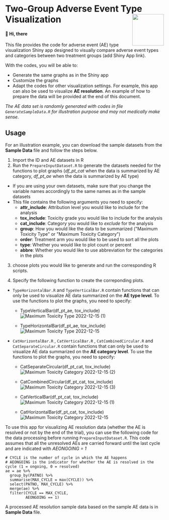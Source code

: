 # Two-Group Adverse Event Type Visualization <img src="https://user-images.githubusercontent.com/75338470/207113593-46e66aff-74f6-43fc-b543-a9cd736c6cc3.png" align="right" width="100"/>


#### :wave: Hi, there

This file provides the code for adverse event (AE) type visualization Shiny app designed to visually compare adverse event types and categories between two treatment groups (add Shiny App link).

With the codes, you will be able to:

* Generate the same graphs as in the Shiny app
* Customize the graphs 
* Adapt the codes for other visualization settings. For example, this app can also be used to visualize **AE resolution**. An example of how to prepare the data will be provided at the end of this document.

*The AE data set is randomly generated with codes in file `GenerateSampleData.R` for illustration purpose and may not medically make sense.*

## Usage

For an illustration example, you can download the sample datasets from the **Sample Data** file and follow the steps below.

1. Import the ID and AE datasets in R
2. Run the `PrepareInputDataset.R` to generate the datasets needed for the functions to plot graphs (*df_pt_cat* when the data is summarized by AE category, *df_pt_ae* when the data is summarized by AE type)
  * If you are using your own datasets, make sure that you change the variable names accordingly to the same names as in the sample datasets
  * This file contains the following arguments you need to specify:
    * **attr_include**: Attribution level you would like to include for the analysis
    * **tox_include**: Toxicity grade you would like to include for the analysis
    * **cat_include**: Category you would like to *exclude* for the analysis
    * **group**: How you would like the data to be summarized ("Maximum Toxicity Type" or "Maximum Toxicity Category")
    * **order**: Treatment arm you would like to be used to sort all the plots
    * **type**: Whether you would like to plot count or percent
    * **abbre**: Whether you would like to use abbreviation for the categories in the plots
3. choose plots you would like to generate and run the corresponding R scripts. 

4. Specify the following function to create the correponding plots. 

* `TypeHorizontalBar.R` and `TypeVerticalBar.R` contain functions that can only be used to visualize AE data summarized on the **AE type level**. To use the functions to plot the graphs, you need to specify:
  * TypeVerticalBar(df_pt_ae, tox_include)
![Maximum Toxicity Type 2022-12-15 (1)](https://user-images.githubusercontent.com/75338470/207946361-1d1a67c8-d461-41e4-813e-ef1e74381cdd.png)

  * TypeHorizontalBar(df_pt_ae, tox_include)
  ![Maximum Toxicity Type 2022-12-15](https://user-images.githubusercontent.com/75338470/207946385-641b62a2-7d5d-42e4-b4a0-ec79b2f196ae.png)

* `CatHorizontalBar.R` , `CatVerticalBar.R` , `CatCombinedCircular.R` and `CatSeparateCircular.R` contain functions that can only be used to visualize AE data summarized on the **AE category level**. To use the functions to plot the graphs, you need to specify:
  
  * CatSeparateCircular(df_pt_cat, tox_include)
![Maximum Toxicity Category 2022-12-15 (2)](https://user-images.githubusercontent.com/75338470/207946215-7ae24d3f-d050-4c61-bcfb-0dee113bbfd2.png)

  * CatCombinedCircular(df_pt_cat, tox_include)
![Maximum Toxicity Category 2022-12-15 (3)](https://user-images.githubusercontent.com/75338470/207946142-f534fbff-a17d-442b-a7ff-7bacf4d1c42e.png)

  * CatVerticalBar(df_pt_cat, tox_include)
![Maximum Toxicity Category 2022-12-15 (1)](https://user-images.githubusercontent.com/75338470/207946265-1fd56140-dfe0-4f05-ab99-5851015d0ea7.png)

  * CatHorizontalBar(df_pt_cat, tox_include)
![Maximum Toxicity Category 2022-12-15](https://user-images.githubusercontent.com/75338470/207946317-9775329e-9075-4a5e-88d9-f242d02e1326.png)

To use this app for visualizing AE resolution data (whether the AE is resolved or not by the end of the trial), you can use the following code for the data processing before running `PrepareInputDataset.R`. This code assumes that all the unresolved AEs are carried forward until the last cycle and are indicated with *AEONGOING = 1*

```
# CYCLE is the number of cycle in which the AE happens
# AEONGOING is the indicator for whether the AE is resolved in the cycle (1 = ongoing, 0 = resolved)
ae = ae %>%
  group_by(PATNO) %>%
  summarise(MAX_CYCLE = max(CYCLE)) %>%
  select(PATNO, MAX_CYCLE) %>%
  merge(ae) %>%
  filter(CYCLE == MAX_CYCLE,
         AEONGOING == 1)
```

A processed AE resolution sample data based on the sample AE data is in **Sample Data** file.
